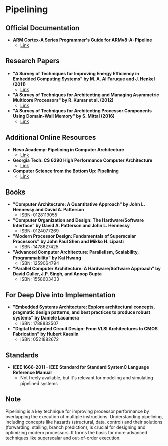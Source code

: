 # Pipelining

## Official Documentation
- **ARM Cortex-A Series Programmer's Guide for ARMv8-A: Pipeline**
  - [Link](https://developer.arm.com/documentation/den0024/a/The-A64-instruction-set/Pipeline)

## Research Papers
- **"A Survey of Techniques for Improving Energy Efficiency in Embedded Computing Systems" by M. A. Al Faruque and J. Henkel (2011)**
  - [Link](https://ieeexplore.ieee.org/document/5738666)
- **"A Survey of Techniques for Architecting and Managing Asymmetric Multicore Processors" by R. Kumar et al. (2012)**
  - [Link](https://dl.acm.org/doi/10.1145/2088883)
- **"A Survey of Techniques for Architecting Processor Components Using Domain-Wall Memory" by S. Mittal (2016)**
  - [Link](https://dl.acm.org/doi/10.1145/2888384)

## Additional Online Resources
- **Neso Academy: Pipelining in Computer Architecture**
  - [Link](https://www.youtube.com/playlist?list=PLBlnK6fEyqRgLLlzdgiTUKULKJPYc0A4q)
- **Georgia Tech: CS 6290 High Performance Computer Architecture**
  - [Link](https://www.youtube.com/playlist?list=PLAwxTw4SYaPmqpjgrmf4-DGlaeV0om4iP)
- **Computer Science from the Bottom Up: Pipelining**
  - [Link](https://www.bottomupcs.com/pipelining.xhtml)

## Books
- **"Computer Architecture: A Quantitative Approach" by John L. Hennessy and David A. Patterson**
  - ISBN: 0128119055
- **"Computer Organization and Design: The Hardware/Software Interface" by David A. Patterson and John L. Hennessy**
  - ISBN: 0124077269
- **"Modern Processor Design: Fundamentals of Superscalar Processors" by John Paul Shen and Mikko H. Lipasti**
  - ISBN: 1478627425
- **"Advanced Computer Architecture: Parallelism, Scalability, Programmability" by Kai Hwang**
  - ISBN: 1259064794
- **"Parallel Computer Architecture: A Hardware/Software Approach" by David Culler, J.P. Singh, and Anoop Gupta**
  - ISBN: 1558603433

## For Deep Dive into Implementation
- **"Embedded Systems Architecture: Explore architectural concepts, pragmatic design patterns, and best practices to produce robust systems" by Daniele Lacamera**
  - ISBN: 1788832507
- **"Digital Integrated Circuit Design: From VLSI Architectures to CMOS Fabrication" by Hubert Kaeslin**
  - ISBN: 0521882672

## Standards
- **IEEE 1666-2011 - IEEE Standard for Standard SystemC Language Reference Manual**
  - Not freely available, but it's relevant for modeling and simulating pipelined systems

## Note
Pipelining is a key technique for improving processor performance by overlapping the execution of multiple instructions. Understanding pipelining, including concepts like hazards (structural, data, control) and their solutions (forwarding, stalling, branch prediction), is crucial for designing and optimizing modern processors. It forms the basis for more advanced techniques like superscalar and out-of-order execution.
